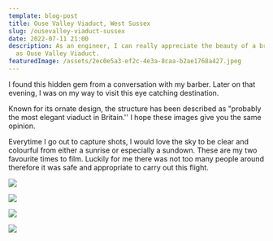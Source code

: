 ```yaml
---
template: blog-post
title: Ouse Valley Viaduct, West Sussex
slug: /ousevalley-viaduct-sussex
date: 2022-07-11 21:00
description: As an engineer, I can really appreciate the beauty of a bridge such
  as Ouse Valley Viaduct.
featuredImage: /assets/2ec0e5a3-ef2c-4e3a-8caa-b2ae1768a427.jpeg
---
```

I found this hidden gem from a conversation with my barber. Later on that evening, I was on my way to visit this eye catching destination. 

Known for its ornate design, the structure has been described as "probably the most elegant viaduct in Britain.'' I hope these images give you the same opinion.

Everytime I go out to capture shots, I would love the sky to be clear and colourful from either a sunrise or especially a sundown. These are my two favourite times to film. Luckily for me there was not too many people around therefore it was safe and appropriate to carry out this flight.

![](/assets/whatsapp-image-2022-08-30-at-8.18.52-am-1-.jpeg)

![](/assets/whatsapp-image-2022-08-30-at-8.18.50-am.jpeg)

![](/assets/whatsapp-image-2022-08-30-at-8.18.51-am-1-.jpeg)

![](/assets/whatsapp-image-2022-08-30-at-8.18.51-am.jpeg)